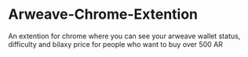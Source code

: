 # Arweave-Chrome-Extention
An extention for chrome where you can see your arweave wallet status, difficulty and bilaxy price for people who want to buy over 500 AR
